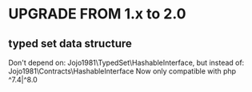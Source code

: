 UPGRADE FROM 1.x to 2.0
=======================

typed set data structure
-----------------

Don't depend on: Jojo1981\TypedSet\HashableInterface, but instead of: Jojo1981\Contracts\HashableInterface
Now only compatible with php ^7.4|^8.0
